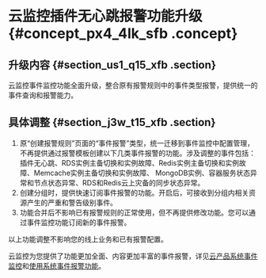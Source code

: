 # 云监控插件无心跳报警功能升级 {#concept_px4_4lk_sfb .concept}

## 升级内容 {#section_us1_q15_xfb .section}

云监控事件监控功能全面升级，整合原有报警规则中的事件类型报警，提供统一的事件查询和报警能力。

## 具体调整 {#section_j3w_t15_xfb .section}

1.  原“创建报警规则”页面的“事件报警”类型，统一迁移到事件监控中配置管理，不再提供通过报警模板创建以下几类事件报警的功能。涉及调整的事件包括：插件无心跳、RDS实例主备切换和实例故障、Redis实例主备切换和实例故障、Memcache实例主备切换和实例故障、 MongoDB实例、容器服务状态异常和节点状态异常、RDS和Redis云上灾备的同步状态异常。
2.  创建分组时，提供快速订阅事件报警的功能。开启后，可接收到分组内相关资源产生的严重和警告级别事件。
3.  功能合并后不影响已有报警规则的正常使用，但不再提供修改功能。您可以通过事件监控功能订阅新的事件报警。

以上功能调整不影响您的线上业务和已有报警配置。

云监控为您提供了功能更加全面、内容更加丰富的事件报警，详见[云产品系统事件监控](../../../../../cn.zh-CN/用户指南/事件监控/云产品系统事件监控.md#)和[使用系统事件报警功能](../../../../../cn.zh-CN/用户指南/事件监控/使用系统事件报警功能.md#)。

